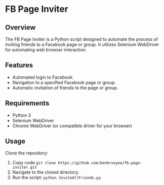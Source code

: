 # FB Page Inviter

## Overview

The FB Page Inviter is a Python script designed to automate the process of inviting friends to a Facebook page or group. It utilizes Selenium WebDriver for automating web browser interaction.

## Features

- Automated login to Facebook.
- Navigation to a specified Facebook page or group.
- Automatic invitation of friends to the page or group.

## Requirements
- Python 3
- Selenium WebDriver
- Chrome WebDriver (or compatible driver for your browser)

## Usage

Clone the repository:
1. Copy code
`git clone https://github.com/benbrunyee/fb-page-inviter.git`
1. Navigate to the cloned directory.
1. Run the script:
`python InviteAllFriends.py`
